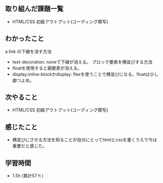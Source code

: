 ## 取り組んだ課題一覧

- HTML/CSS 初級アウトプット(コーディング模写)

## わかったこと

a link の下線を消す方法
- text-decoration: noneで下線が消える。
ブロック要素を横並びする方法
- floatを使用すると親要素が消える。
- display:inline-blockかdisplay: flexを使うことで横並びになる。floatは少し癖つよめ。

  
## 次やること
- HTML/CSS 初級アウトプット(コーディング模写)

## 感じたこと
-  横並びにさせる方法を知ることが自分にとってhtmlとcssを書くうえで今は重要だと感じた。

## 学習時間 
- 1.5h (累計57 h )
